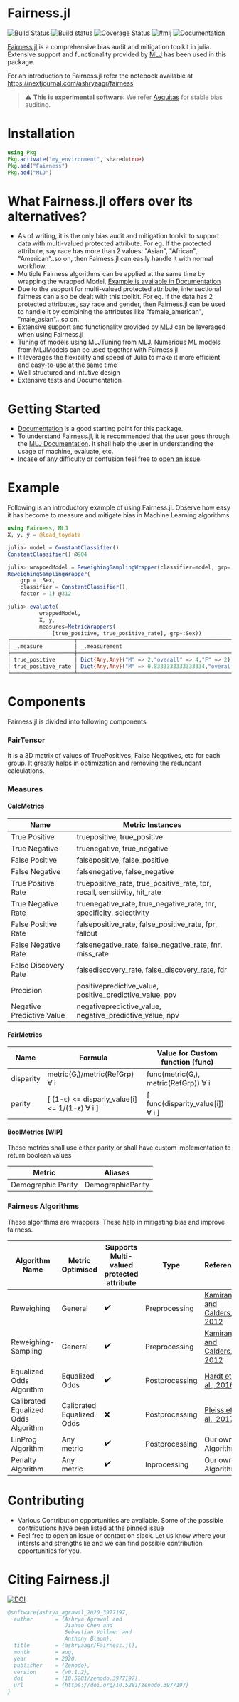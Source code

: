 # Fairness.jl

[![Build Status](https://github.com/ashryaagr/Fairness.jl/workflows/CI/badge.svg)](https://github.com/ashryaagr/Fairness.jl/actions)
[![Build status](https://ci.appveyor.com/api/projects/status/lsh7co54fplsdl4q?svg=true)](https://ci.appveyor.com/project/ashryaagr/fairness-jl)
[![Coverage Status](https://codecov.io/gh/ashryaagr/Fairness.jl/branch/master/graph/badge.svg?token=wbrk8MSeMp)](https://codecov.io/gh/ashryaagr/Fairness.jl)
<a href="https://slackinvite.julialang.org/">
  <img src="https://img.shields.io/badge/chat-on%20slack-orange.svg"
       alt="#mlj">
</a>
<a href="https://www.ashrya.in/Fairness.jl/dev/">
  <img src="https://img.shields.io/badge/docs-stable-blue.svg"
       alt="Documentation">
</a>

[Fairness.jl](https://github.com/ashryaagr/Fairness.jl) is a comprehensive bias audit and mitigation toolkit in julia. Extensive support and functionality provided by [MLJ](https://github.com/alan-turing-institute/MLJ.jl) has been used in this package.

For an introduction to Fairness.jl refer the notebook available at https://nextjournal.com/ashryaagr/fairness

> :warning: **This is experimental software**: We refer [Aequitas](https://github.com/dssg/aequitas) for stable bias auditing.

# Installation
```julia
using Pkg
Pkg.activate("my_environment", shared=true)
Pkg.add("Fairness")
Pkg.add("MLJ")
```

# What Fairness.jl offers over its alternatives?
- As of writing, it is the only bias audit and mitigation toolkit to support data with multi-valued protected attribute. For eg. If the protected attribute, say race has more than 2 values: "Asian", "African", "American"..so on, then Fairness.jl can easily handle it with normal workflow.
- Multiple Fairness algorithms can be applied at the same time by wrapping the wrapped Model. [Example is available in Documentation](https://www.ashrya.in/Fairness.jl/dev/algorithms/#Composability)
- Due to the support for multi-valued protected attribute, intersectional fairness can also be dealt with this toolkit. For eg. If the data has 2 protected attributes, say race and gender, then Fairness.jl can be used to handle it by combining the attributes like "female_american", "male_asian"...so on.
- Extensive support and functionality provided by [MLJ](https://github.com/alan-turing-institute/MLJ.jl) can be leveraged when using Fairness.jl
- Tuning of models using MLJTuning from MLJ. Numerious ML models from MLJModels can be used together with Fairness.jl
- It leverages the flexibility and speed of Julia to make it more efficient and easy-to-use at the same time
- Well structured and intutive design
- Extensive tests and Documentation

# Getting Started

- [Documentation](https://www.ashrya.in/Fairness.jl/dev) is a good starting point for this package.
- To understand Fairness.jl, it is recommended that the user goes through the [MLJ Documentation](https://alan-turing-institute.github.io/MLJ.jl/stable/). It shall help the user in understanding the usage of machine, evaluate, etc.
- Incase of any difficulty or confusion feel free to [open an issue](https://github.com/ashryaagr/Fairness.jl/issues/new).

# Example
Following is an introductory example of using Fairness.jl. Observe how easy it has become to measure and mitigate bias in Machine Learning algorithms.
```julia
using Fairness, MLJ
X, y, ŷ = @load_toydata

julia> model = ConstantClassifier()
ConstantClassifier() @904

julia> wrappedModel = ReweighingSamplingWrapper(classifier=model, grp=:Sex)
ReweighingSamplingWrapper(
    grp = :Sex,
    classifier = ConstantClassifier(),
    factor = 1) @312

julia> evaluate(
          wrappedModel,
          X, y,
          measures=MetricWrappers(
              [true_positive, true_positive_rate], grp=:Sex))
┌────────────────────┬─────────────────────────────────────────────────────────────────────────────────────┬───────────────────────────────────── ⋯
│ _.measure          │ _.measurement                                                                       │ _.per_fold                           ⋯
├────────────────────┼─────────────────────────────────────────────────────────────────────────────────────┼───────────────────────────────────── ⋯
│ true_positive      │ Dict{Any,Any}("M" => 2,"overall" => 4,"F" => 2)                                     │ Dict{Any,Any}[Dict("M" => 0,"overall ⋯
│ true_positive_rate │ Dict{Any,Any}("M" => 0.8333333333333334,"overall" => 0.8333333333333334,"F" => 1.0) │ Dict{Any,Any}[Dict("M" => 4.99999999 ⋯
└────────────────────┴─────────────────────────────────────────────────────────────────────────────────────┴───────────────────────────────────── ⋯
```

# Components
Fairness.jl is divided into following components

### FairTensor
It is a 3D matrix of values of TruePositives, False Negatives, etc for each group. It greatly helps in optimization and removing the redundant calculations.

### Measures

#### CalcMetrics

| Name | Metric Instances |
|-----|-------------|
| True Positive | truepositive,  true_positive
| True Negative | truenegative, true_negative
| False Positive | falsepositive, false_positive
| False Negative | falsenegative, false_negative
| True Positive Rate | truepositive_rate, true_positive_rate, tpr, recall, sensitivity, hit_rate
| True Negative Rate | truenegative_rate, true_negative_rate, tnr, specificity, selectivity
| False Positive Rate | falsepositive_rate, false_positive_rate, fpr, fallout
| False Negative Rate | falsenegative_rate, false_negative_rate, fnr, miss_rate
| False Discovery Rate | falsediscovery_rate, false_discovery_rate, fdr
| Precision | positivepredictive_value, positive_predictive_value, ppv
| Negative Predictive Value | negativepredictive_value, negative_predictive_value, npv

#### FairMetrics

| Name | Formula | Value for Custom function (func)
|-----|-------------|----------------|
| disparity | metric(Gᵢ)/metric(RefGrp) ∀ i| func(metric(Gᵢ), metric(RefGrp)) ∀ i
| parity | [ (1-ϵ) <= dispariy_value[i] <= 1/(1-ϵ) ∀ i ] | [ func(disparity_value[i]) ∀ i ]

#### BoolMetrics [WIP]
These metrics shall use either parity or shall have custom implementation to return boolean values

| Metric | Aliases |
|-----|-------------|
| Demographic Parity | DemographicParity

### Fairness Algorithms
These algorithms are wrappers. These help in mitigating bias and improve fairness.

| Algorithm Name | Metric Optimised | Supports Multi-valued protected attribute | Type | Reference |
|----------------|------------------|-------------------------------------------|------|-----------|
| Reweighing | General | :heavy_check_mark: |  Preprocessing | [Kamiran and Calders, 2012](http://doi.org/10.1007/s10115-011-0463-8)
| Reweighing-Sampling | General | :heavy_check_mark: | Preprocessing | [Kamiran and Calders, 2012](http://doi.org/10.1007/s10115-011-0463-8)
| Equalized Odds Algorithm | Equalized Odds | :heavy_check_mark: | Postprocessing | [Hardt et al., 2016](https://papers.nips.cc/paper/6374-equality-of-opportunity-in-supervised-learning)
| Calibrated Equalized Odds Algorithm | Calibrated Equalized Odds | :x: | Postprocessing | [Pleiss et al., 2017](https://proceedings.neurips.cc/paper/2017/file/b8b9c74ac526fffbeb2d39ab038d1cd7-Paper.pdf)
| LinProg Algorithm | Any metric | :heavy_check_mark: | Postprocessing | Our own Algorithm
| Penalty Algorithm | Any metric | :heavy_check_mark: | Inprocessing | Our own Algorithm

# Contributing

- Various Contribution opportunities are available. Some of the possible contributions have been listed at [the pinned issue](https://github.com/ashryaagr/Fairness.jl/issues/3#issuecomment-656812338)
- Feel free to open an issue or contact on slack. Let us know where your intersts and strengths lie and we can find possible contribution opportunities for you.

# Citing Fairness.jl

[![DOI](https://zenodo.org/badge/DOI/10.5281/zenodo.3977197.svg)](https://doi.org/10.5281/zenodo.3977197)

```bibtex
@software{ashrya_agrawal_2020_3977197,
  author       = {Ashrya Agrawal and
                  Jiahao Chen and
                  Sebastian Vollmer and
                  Anthony Blaom},
  title        = {ashryaagr/Fairness.jl},
  month        = aug,
  year         = 2020,
  publisher    = {Zenodo},
  version      = {v0.1.2},
  doi          = {10.5281/zenodo.3977197},
  url          = {https://doi.org/10.5281/zenodo.3977197}
}
```
